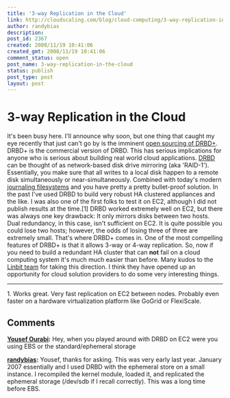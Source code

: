 ```yaml
---
title: '3-way Replication in the Cloud'
link: http://cloudscaling.com/blog/cloud-computing/3-way-replication-in-the-cloud/
author: randybias
description: 
post_id: 2367
created: 2008/11/19 10:41:06
created_gmt: 2008/11/19 10:41:06
comment_status: open
post_name: 3-way-replication-in-the-cloud
status: publish
post_type: post
layout: post
---
```


# 3-way Replication in the Cloud

It's been busy here. I'll announce why soon, but one thing that caught my eye recently that just can't go by is the imminent [open sourcing of DRBD+](http://fghaas.wordpress.com/2008/11/17/drbd-plus-is-going-open-source/). DRBD+ is the commercial version of DRBD. This has serious implications for anyone who is serious about building real world cloud applications. [DRBD](http://en.wikipedia.org/wiki/DRBD) can be thought of as network-based disk drive mirroring (aka 'RAID-1'). Essentially, you make sure that all writes to a local disk happen to a remote disk simultaneously or near-simultaneously. Combined with today's modern [journaling filesystems](http://en.wikipedia.org/wiki/Journaling_filesystem) and you have pretty a pretty bullet-proof solution. In the past I've used DRBD to build very robust HA clustered appliances and the like. I was also one of the first folks to test it on EC2, although I did not publish results at the time.[1] DRBD worked extremely well on EC2, but there was always one key drawback: It only mirrors disks between two hosts. Dual redundancy, in this case, isn't sufficient on EC2. It is quite possible you could lose two hosts; however, the odds of losing three of three are extremely small. That's where DRBD+ comes in. One of the most compelling features of DRBD+ is that it allows 3-way or 4-way replication. So, now if you need to build a redundant HA cluster that can **not** fail on a cloud computing system it's much much easier than before. Many kudos to the [Linbit team](http://www.linbit.com/en) for taking this direction. I think they have opened up an opportunity for cloud solution providers to do some very interesting things. 

* * *

1\. Works great. Very fast replication on EC2 between nodes. Probably even faster on a hardware virtualization platform like GoGrid or FlexiScale.

## Comments

**[Yousef Ourabi](#34 "2008-11-19 17:27:08"):** Hey, when you played around with DRBD on EC2 were you using EBS or the standard/ephemeral storage

**[randybias](#35 "2008-11-19 18:42:09"):** Yousef, thanks for asking. This was very early last year. January 2007 essentially and I used DRBD with the ephemeral store on a small instance. I recompiled the kernel module, loaded it, and replicated the ephemeral storage (/dev/sdb if I recall correctly). This was a long time before EBS.

